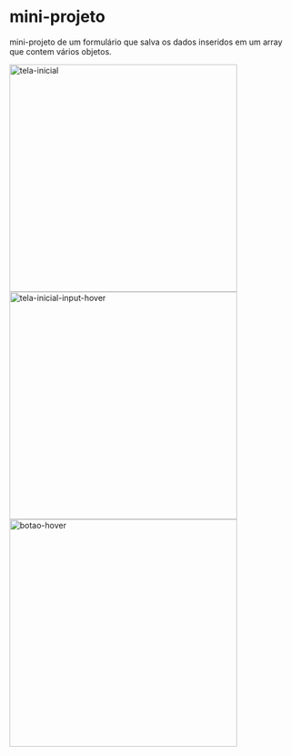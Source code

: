 # mini-projeto

mini-projeto de um formulário que salva os dados inseridos em um array que contem vários objetos.

<div class="box">
<img src="https://github.com/lukebarbosa/mini-projeto/blob/main/img/tela%20inicial.png" alt="tela-inicial" height="400px" display: inline-block>
<img src="https://github.com/lukebarbosa/mini-projeto/blob/main/img/tela%20inicial-input-hover.png" alt="tela-inicial-input-hover" height="400px" display: inline-block>
<img src="https://github.com/lukebarbosa/mini-projeto/blob/main/img/hover-botao.png" alt="botao-hover" height="400px" display: inline-block>
</div>
